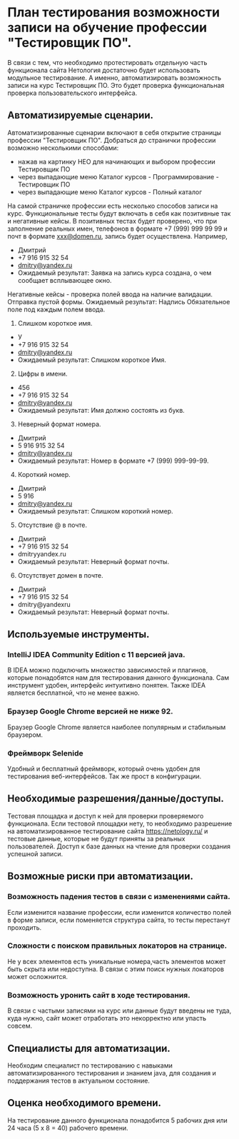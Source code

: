 # План тестирования возможности записи на обучение профессии "Тестировщик ПО".

В связи с тем, что необходимо протестировать отдельную часть функционала сайта Нетология достаточно будет использовать модульное тестирование. А именно, автоматизировать возможность записи на курс Тестировщик ПО. Это будет проверка функциональная проверка пользовательского интерфейса.

## Автоматизируемые сценарии.

Автоматизированные сценарии включают в себя открытие страницы профессии "Тестировщик ПО". Добраться до странички профессии возможно несколькими способами:
* нажав на картинку НЕО для начинающих и выбором профессии Тестировщик ПО
* через выпадающие меню Каталог курсов - Программирование - Тестировщик ПО
* через выпадающие меню Каталог курсов - Полный каталог

На самой страничке профессии есть несколько способов записи на курс.
Функциональные тесты будут включать в себя как позитивные так и негативные кейсы.
В позитивных тестах будет проверено, что при заполнение реальных имен, телефонов в формате +7 (999) 999 99 99 и почт в формате xxx@domen.ru, запись будет осуществлена.
Например, 
* Дмитрий
* +7 916 915 32 54
* dmitry@yandex.ru
* Ожидаемый результат: Заявка на запись курса создана, о чем сообщает всплывающее окно.

Негативные кейсы - проверка полей ввода на наличие валидации.
Отправка пустой формы. 
Ожидаемый результат: Надпись Обязательное поле под каждым полем ввода.

1. Слишком короткое имя.
* У
* +7 916 915 32 54
* dmitry@yandex.ru
* Ожидаемый результат: Слишком короткое Имя.
2. Цифры в имени.
* 456
* +7 916 915 32 54
* dmitry@yandex.ru
* Ожидаемый результат: Имя должно состоять из букв.
3. Неверный формат номера.
* Дмитрий
* 5 916 915 32 54
* dmitry@yandex.ru
* Ожидаемый результат: Номер в формате +7 (999) 999-99-99.
4. Короткий номер.
* Дмитрий
* 5 916
* dmitry@yandex.ru
* Ожидаемый результат: Слишком короткий номер.
5. Отсутствие @ в почте.
* Дмитрий
* +7 916 915 32 54
* dmitryyandex.ru
* Ожидаемый результат: Неверный формат почты.
6. Отсутствует домен в почте.
* Дмитрий
* +7 916 915 32 54
* dmitry@yandexru
* Ожидаемый результат: Неверный формат почты.


## Используемые инструменты.
### IntelliJ IDEA Community Edition с 11 версией java.
В IDEA можно подключить множество зависимостей и плагинов, которые понадобятся нам для тестирования данного функционала. Сам инструмент удобен, интерфейс интуитивно понятен. Также IDEA является бесплатной, что не менее важно.
### Браузер Google Chrome версией не ниже 92.
Браузер Google Chrome является наиболее популярным и стабильным браузером.
### Фреймворк Selenide
Удобный и бесплатный фреймворк, который очень удобен для тестирования веб-интерфейсов. Так же прост в конфигурации.


## Необходимые разрешения/данные/доступы.
Тестовая площадка и доступ к ней для проверки проверяемого функционала. 
Если тестовой площадки нету, то необходимо разрешение на автоматизированное тестирование сайта https://netology.ru/ и тестовые данные, которые не будут приняты за реальных пользователей.
Доступ к базе данных на чтение для проверки создания успешной записи.

## Возможные риски при автоматизации.
### Возможность падения тестов в связи с изменениями сайта.
Если изменится название профессии, если изменится количество полей в форме записи, если поменяется структура сайта, то тесты перестанут проходить.
### Сложности с поиском правильных локаторов на странице.
Не у всех элементов есть уникальные номера,часть элементов может быть скрыта или недоступна. В связи с этим поиск нужных локаторов может осложнится.
### Возможность уронить сайт в ходе тестирования.
В связи с частыми записями на курс или данные будут введены не туда, куда нужно, сайт может отработать это некорректно или упасть совсем.

## Специалисты для автоматизации.
Необходим специалист по тестированию с навыками автоматизированного тестирования и знанием java, для создания и поддержания тестов в актуальном состояние.

## Оценка необходимого времени.
На тестирование данного функционала понадобится 5 рабочих дня или 24 часа (5 х 8 = 40) рабочего времени.


